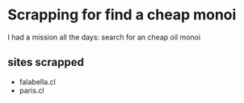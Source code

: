 # Scrapping for find a cheap monoi

I had a mission all the days: search for an cheap oil monoi 

## sites scrapped
- falabella.cl
- paris.cl
